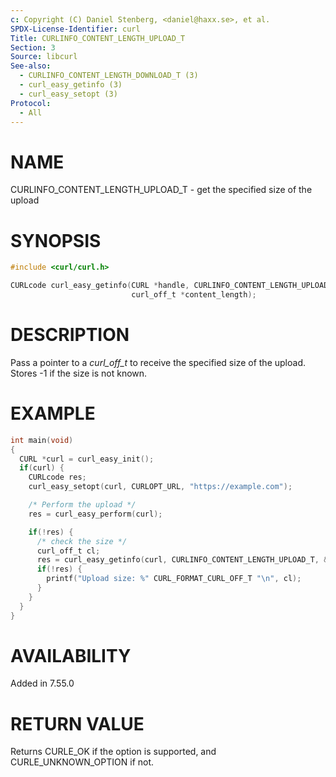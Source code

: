 ```yaml
---
c: Copyright (C) Daniel Stenberg, <daniel@haxx.se>, et al.
SPDX-License-Identifier: curl
Title: CURLINFO_CONTENT_LENGTH_UPLOAD_T
Section: 3
Source: libcurl
See-also:
  - CURLINFO_CONTENT_LENGTH_DOWNLOAD_T (3)
  - curl_easy_getinfo (3)
  - curl_easy_setopt (3)
Protocol:
  - All
---
```


# NAME

CURLINFO_CONTENT_LENGTH_UPLOAD_T - get the specified size of the upload

# SYNOPSIS

~~~c
#include <curl/curl.h>

CURLcode curl_easy_getinfo(CURL *handle, CURLINFO_CONTENT_LENGTH_UPLOAD_T,
                           curl_off_t *content_length);
~~~

# DESCRIPTION

Pass a pointer to a *curl_off_t* to receive the specified size of the
upload. Stores -1 if the size is not known.

# EXAMPLE

~~~c
int main(void)
{
  CURL *curl = curl_easy_init();
  if(curl) {
    CURLcode res;
    curl_easy_setopt(curl, CURLOPT_URL, "https://example.com");

    /* Perform the upload */
    res = curl_easy_perform(curl);

    if(!res) {
      /* check the size */
      curl_off_t cl;
      res = curl_easy_getinfo(curl, CURLINFO_CONTENT_LENGTH_UPLOAD_T, &cl);
      if(!res) {
        printf("Upload size: %" CURL_FORMAT_CURL_OFF_T "\n", cl);
      }
    }
  }
}
~~~

# AVAILABILITY

Added in 7.55.0

# RETURN VALUE

Returns CURLE_OK if the option is supported, and CURLE_UNKNOWN_OPTION if not.
